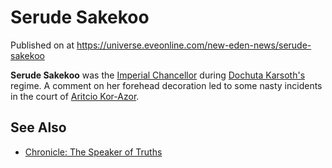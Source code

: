 # Serude Sakekoo
Published on  at https://universe.eveonline.com/new-eden-news/serude-sakekoo

**Serude Sakekoo** was the [Imperial Chancellor](7GOV3morIu47J3BmidrhU8) during [Dochuta Karsoth's](1qDadkKQ3HzwYZpl2r4JLL) regime. A comment on her forehead
decoration led to some nasty incidents in the court of [Aritcio Kor-Azor](2puF18pxR6b7AVuy3HE9IV).

See Also
--------
-   [Chronicle: The Speaker of Truths](2O47ZdRbnohMLKgDhmLJGk)
